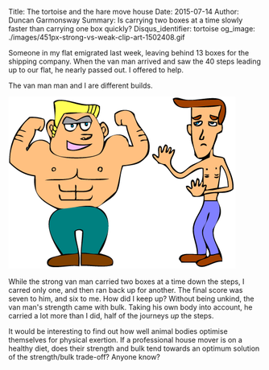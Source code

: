 Title: The tortoise and the hare move house
Date: 2015-07-14
Author: Duncan Garmonsway
Summary: Is carrying two boxes at a time slowly faster than carrying one box quickly?
Disqus_identifier: tortoise
og_image: ./images/451px-strong-vs-weak-clip-art-1502408.gif

Someone in my flat emigrated last week, leaving behind 13 boxes for the shipping
company.  When the van man arrived and saw the 40 steps leading up to our flat,
he nearly passed out.  I offered to help.

The van man man and I are different builds.

![](./images/451px-strong-vs-weak-clip-art-1502408.gif)

While the strong van man carried two boxes at a time down the steps, I carred
only one, and then ran back up for another.  The final score was seven to him,
and six to me.  How did I keep up?  Without being unkind, the van man's strength
came with bulk.  Taking his own body into account, he carried a lot more than I
did, half of the journeys *up* the steps.

It would be interesting to find out how well animal bodies optimise themselves
for physical exertion.  If a professional house mover is on a healthy diet, does
their strength and bulk tend towards an optimum solution of the strength/bulk
trade-off?  Anyone know?
